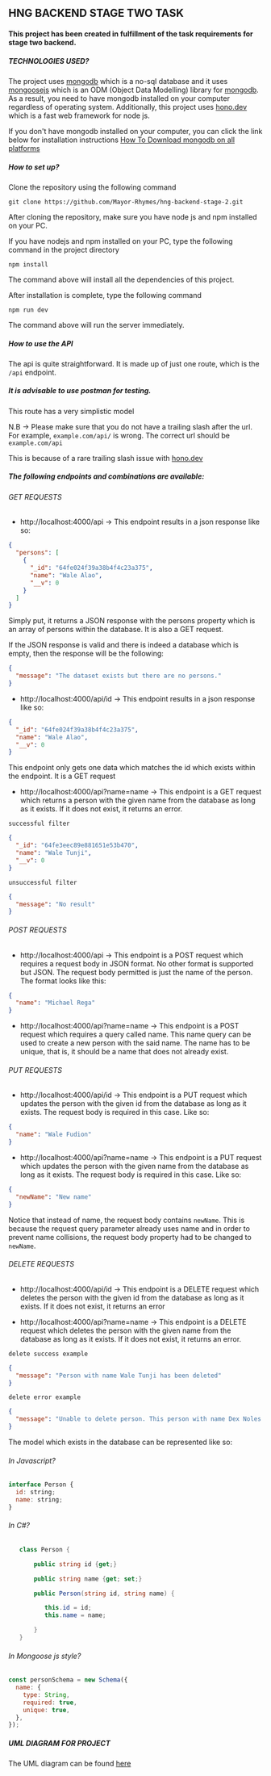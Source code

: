 ## HNG BACKEND STAGE TWO TASK

#### This project has been created in fulfillment of the task requirements for stage two backend.

##### TECHNOLOGIES USED?

The project uses [mongodb](https://mongodb.com) which is a no-sql database and it uses [mongoosejs](https://mongoosejs.com) which is an ODM (Object Data Modelling) library for [mongodb](https://mongodb.com). As a result, you need to have mongodb installed on your computer regardless of operating system. Additionally, this project uses [hono.dev](https://hono.dev) which is a fast web framework for node js.

If you don't have mongodb installed on your computer, you can click the link below for installation instructions
[How To Download mongodb on all platforms](https://tutorial.techaltum.com/mongodb-installation.html)

##### How to set up?

Clone the repository using the following command

`git clone https://github.com/Mayor-Rhymes/hng-backend-stage-2.git`

After cloning the repository, make sure you have node js and npm installed on your PC.

If you have nodejs and npm installed on your PC, type the following command in the project directory

`npm install`

The command above will install all the dependencies of this project.

After installation is complete, type the following command

`npm run dev`

The command above will run the server immediately.

##### How to use the API

The api is quite straightforward. It is made up of just one route, which is the `/api` endpoint.

##### It is advisable to use postman for testing.

This route has a very simplistic model


N.B -> Please make sure that you do not have a trailing slash after the url. 
For example, `example.com/api/` is wrong.
The correct url should be `example.com/api`

This is because of a rare trailing slash issue with [hono.dev](https://hono.dev)


##### The following endpoints and combinations are available:

###### GET REQUESTS

- http://localhost:4000/api -> This endpoint results in a json response like so:

```json
{
  "persons": [
    {
      "_id": "64fe024f39a38b4f4c23a375",
      "name": "Wale Alao",
      "__v": 0
    }
  ]
}
```

Simply put, it returns a JSON response with the persons property which is an array of persons within the database. It is also a GET request.

If the JSON response is valid and there is indeed a database which is empty, then the response will be the following:

```json
{
  "message": "The dataset exists but there are no persons."
}
```

- http://localhost:4000/api/id -> This endpoint results in a json response like so:

```json
{
  "_id": "64fe024f39a38b4f4c23a375",
  "name": "Wale Alao",
  "__v": 0
}
```

This endpoint only gets one data which matches the id which exists within the endpoint. It is a GET request

- http://localhost:4000/api?name=name -> This endpoint is a GET request which returns a person with the given name from the database as long as it exists. If it does not exist, it returns an error.

`successful filter`

```json
{
  "_id": "64fe3eec89e881651e53b470",
  "name": "Wale Tunji",
  "__v": 0
}
```

`unsuccessful filter`

```json
{
  "message": "No result"
}
```

###### POST REQUESTS

- http://localhost:4000/api -> This endpoint is a POST request which requires a request body in JSON format. No other format is supported but JSON. The request body permitted is just the name of the person. The format looks like this:

```json
{
  "name": "Michael Rega"
}
```

- http://localhost:4000/api?name=name -> This endpoint is a POST request which requires a query called name. This name query can be used to create a new person with the said name. The name has to be unique, that is, it should be a name that does not already exist.

###### PUT REQUESTS

- http://localhost:4000/api/id -> This endpoint is a PUT request which updates the person with the given id from the database as long as it exists. The request body is required in this case. Like so:

```json
{
  "name": "Wale Fudion"
}
```

- http://localhost:4000/api?name=name -> This endpoint is a PUT request which updates the person with the given name from the database as long as it exists. The request body is required in this case. Like so:

```json
{
  "newName": "New name"
}
```
Notice that instead of name, the request body contains `newName`. This is because the request query parameter already uses name and in order to prevent name collisions, the request body property had to be changed to `newName`.


###### DELETE REQUESTS

- http://localhost:4000/api/id -> This endpoint is a DELETE request which deletes the person with the given id from the database as long as it exists. If it does not exist, it returns an error

- http://localhost:4000/api?name=name -> This endpoint is a DELETE request which deletes the person with the given name from the database as long as it exists. If it does not exist, it returns an error.

`delete success example`

```json
{
  "message": "Person with name Wale Tunji has been deleted"
}
```

`delete error example`

```json
{
  "message": "Unable to delete person. This person with name Dex Noles probably does not exist"
}
```

The model which exists in the database can be represented like so:

###### In Javascript?

```js
interface Person {
  id: string;
  name: string;
}
```

###### In C#?

```c#
   class Person {

       public string id {get;}

       public string name {get; set;}

       public Person(string id, string name) {

          this.id = id;
          this.name = name;

       }
   }

```

###### In Mongoose js style?

```js
const personSchema = new Schema({
  name: {
    type: String,
    required: true,
    unique: true,
  },
});
```

##### UML DIAGRAM FOR PROJECT

The UML diagram can be found [here](https://github.com/Mayor-Rhymes/hng-backend-stage-2/blob/main/UML-IMAGES/UML_FOR_SCHEMA.png)
